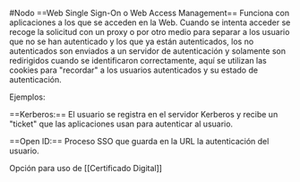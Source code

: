 #Nodo
==Web Single Sign-On o Web Access Management==
Funciona con aplicaciones a los que se acceden en la Web.
Cuando se intenta acceder se recoge la solicitud con un proxy o por otro medio para separar a los usuario que no se han autenticado y los que ya están autenticados, los no autenticados son enviados a un servidor de autenticación y solamente son redirigidos cuando se identificaron correctamente, aquí se utilizan las cookies para "recordar" a los usuarios autenticados y su estado de autenticación.

Ejemplos:

==Kerberos:== El usuario se registra en el servidor Kerberos y recibe un "ticket" que las aplicaciones usan para autenticar al usuario.

==Open ID:== Proceso SSO que guarda en la URL la autenticación del usuario. 

Opción para uso de [[Certificado Digital]]

